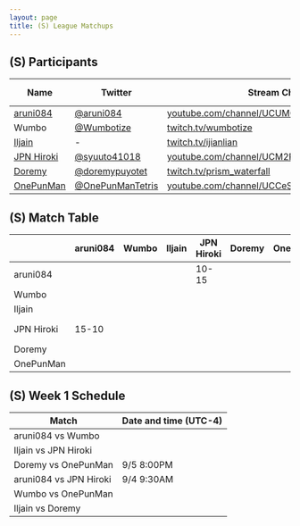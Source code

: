 ```yaml
---
layout: page
title: (S) League Matchups
---
```


## (S) Participants ##

<table>
  <thead>
    <tr>
      <th>Name</th>
      <th>Twitter</th>
      <th>Stream Channel</th>
	  <th>Sprint Time</th>
	  <th>Rating</th>
    </tr>
  </thead>
  <tbody>
    <tr>
      <td><a href="https://steamcommunity.com/profiles/76561198293462529/">aruni084</a></td>
      <td><a href="https://twitter.com/aruni084">@aruni084</a></td>
      <td><a href="https://www.youtube.com/channel/UCUMQUo-IkhoBvL2_QIayHLQ">youtube.com/channel/UCUMQUo-IkhoBvL2_QIayHLQ</a></td>
      <td>37</td>
      <td>15000</td>
    </tr>
    <tr>
      <td>Wumbo</td>
      <td><a href="https://twitter.com/Wumbotize ">@Wumbotize </a></td>
      <td><a href="https://www.twitch.tv/wumbotize">twitch.tv/wumbotize</a></td>
      <td>38</td>
      <td>50000</td>
    </tr>
    <tr>
      <td><a href="https://steamcommunity.com/profiles/76561198370403800/">Iljain</a></td>
      <td>-</td>
      <td><a href="https://www.twitch.tv/ijianlian">twitch.tv/ijianlian</a></td>
      <td>46</td>
      <td>18000</td>
    </tr>
    <tr>
      <td><a href="https://steamcommunity.com/profiles/76561198812292527/">JPN Hiroki</a></td>
      <td><a href="https://twitter.com/syuuto41018">@syuuto41018</a></td>
      <td><a href="https://www.youtube.com/channel/UCM2REfYwxv3yaKhc4aMbEyg">youtube.com/channel/UCM2REfYwxv3yaKhc4aMbEyg</a></td>
      <td>-</td>
      <td>-</td>
    </tr>
    <tr>
      <td><a href="https://steamcommunity.com/id/doorenemy/">Doremy</a></td>
      <td><a href="https://twitter.com/doremypuyotet">@doremypuyotet</a></td>
      <td><a href="https://www.twitch.tv/prism_waterfall">twitch.tv/prism_waterfall</a></td>
      <td>38.96</td>
      <td>23383</td>
    </tr>
    <tr>
      <td><a href="https://steamcommunity.com/id/allspecifiedurlsarealreadyinuse">OnePunMan</a></td>
      <td><a href="https://twitter.com/OnePunManTetris">@OnePunManTetris</a></td>
      <td><a href="https://www.youtube.com/channel/UCCeSjd7DLJJKxJXf4vEzdzA">youtube.com/channel/UCCeSjd7DLJJKxJXf4vEzdzA</a></td>
      <td>45.9</td>
      <td>11000</td>
    </tr>
  </tbody>
</table>

## (S) Match Table ##

<table>
  <thead>
    <tr>
      <th> </th>
      <th>aruni084</th>
      <th>Wumbo</th>
      <th>Iljain</th>
      <th>JPN Hiroki</th>
      <th>Doremy</th>
      <th>OnePunMan</th>
      <th>W-L</th>
      <th>Pt. Diff</th>
    </tr>
  </thead>
  <tbody>
    <tr>
      <td>aruni084</td>
      <td> </td> <!--aruni084-->
      <td> </td> <!--Wumbo-->
      <td> </td> <!--Iljain-->
      <td>10-15</td> <!--JPN Hiroki-->
      <td> </td> <!--Doremy-->
      <td> </td> <!--OnePunMan-->
      <td>0-1</td>
      <td>-5</td>
    </tr>
    <tr>
      <td>Wumbo</td>
      <td> </td> <!--aruni084-->
      <td> </td> <!--Wumbo-->
      <td> </td> <!--Iljain-->
      <td> </td> <!--JPN Hiroki-->
      <td> </td> <!--Doremy-->
      <td> </td> <!--OnePunMan-->
      <td> </td>
      <td> </td>
    </tr>
    <tr>
      <td>Iljain</td>
      <td> </td> <!--aruni084-->
      <td> </td> <!--Wumbo-->
      <td> </td> <!--Iljain-->
      <td> </td> <!--JPN Hiroki-->
      <td> </td> <!--Doremy-->
      <td> </td> <!--OnePunMan-->
      <td> </td>
      <td> </td>
    </tr>
    <tr>
      <td>JPN Hiroki</td>
      <td>15-10</td> <!--aruni084-->
      <td> </td> <!--Wumbo-->
      <td> </td> <!--Iljain-->
      <td> </td> <!--JPN Hiroki-->
      <td> </td> <!--Doremy-->
      <td> </td> <!--OnePunMan-->
      <td>1-0</td>
      <td>+5</td>
    </tr>
    <tr>
      <td>Doremy</td>
      <td> </td> <!--aruni084-->
      <td> </td> <!--Wumbo-->
      <td> </td> <!--Iljain-->
      <td> </td> <!--JPN Hiroki-->
      <td> </td> <!--Doremy-->
      <td> </td> <!--OnePunMan-->
      <td> </td>
      <td> </td>
    </tr>
    <tr>
      <td>OnePunMan</td>
      <td> </td> <!--aruni084-->
      <td> </td> <!--Wumbo-->
      <td> </td> <!--Iljain-->
      <td> </td> <!--JPN Hiroki-->
      <td> </td> <!--Doremy-->
      <td> </td> <!--OnePunMan-->
      <td> </td>
      <td> </td>
    </tr>
  </tbody>
</table>

## (S) Week 1 Schedule ##

<table>
  <thead>
    <tr>
      <th>Match</th>
      <th>Date and time (UTC-4)</th>
    </tr>
  </thead>
  <tbody>
    <tr>
      <td>aruni084 vs Wumbo</td>
      <td> </td>
    </tr>
    <tr>
      <td>Iljain vs JPN Hiroki</td>
      <td> </td>
    </tr>
    <tr>
      <td>Doremy vs OnePunMan</td>
      <td>9/5 8:00PM</td>
    </tr>
    <tr>
      <td>aruni084 vs JPN Hiroki</td>
      <td>9/4 9:30AM</td>
    </tr>
    <tr>
      <td>Wumbo vs OnePunMan</td>
      <td> </td>
    </tr>
    <tr>
      <td>Iljain vs Doremy</td>
      <td> </td>
    </tr>
  </tbody>
</table>
